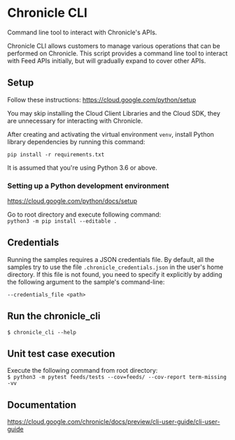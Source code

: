 # Chronicle CLI

Command line tool to interact with Chronicle's APIs.

Chronicle CLI allows customers to manage various operations that can be
performed on Chronicle. This script provides a command line tool to interact 
with Feed APIs initially, but will gradually expand to cover other APIs.

## Setup

Follow these instructions: https://cloud.google.com/python/setup

You may skip installing the Cloud Client Libraries and the Cloud SDK, they are
unnecessary for interacting with Chronicle.

After creating and activating the virtual environment `venv`, install Python
library dependencies by running this command:

```shell
pip install -r requirements.txt
```

It is assumed that you're using Python 3.6 or above.

### Setting up a Python development environment

https://cloud.google.com/python/docs/setup

Go to root directory and execute following command:\
```python3 -m pip install --editable .```

## Credentials

Running the samples requires a JSON credentials file. By default, all the
samples try to use the file `.chronicle_credentials.json` in the user's home
directory. If this file is not found, you need to specify it explicitly by
adding the following argument to the sample's command-line:

```shell
--credentials_file <path>
```

## Run the chronicle_cli

```$ chronicle_cli --help```

## Unit test case execution

Execute the following command from root directory:\
```$ python3 -m pytest feeds/tests --cov=feeds/ --cov-report term-missing -vv```


## Documentation

https://cloud.google.com/chronicle/docs/preview/cli-user-guide/cli-user-guide
